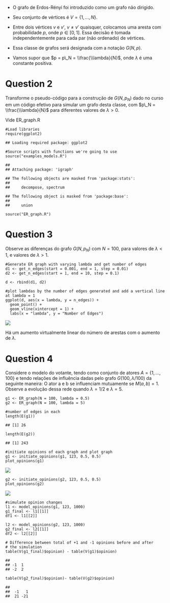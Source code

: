 -   O grafo de Erdos-Rényi foi introduzido como um grafo não dirigido.

-   Seu conjunto de vértices é *V* = {1, ..., *N*}.

-   Entre dois vértices *v* e *v*′, *v* ≠ *v*′ quaisquer, colocamos uma
    aresta com probabilidade *p*, onde *p* ∈ \[0, 1\]. Essa decisão é
    tomada independentemente para cada par (não ordenado) de vértices.

-   Essa classe de grafos será designada com a notação *G*(*N*, *p*).

-   Vamos supor que $p = p\_N = \\frac{\\lambda}{N}$, onde *λ* é uma
    constante positiva.

Question 2
==========

Transforme o pseudo-código para a construção de
*G*(*N*, *p*<sub>*N*</sub>) dado no curso em um código efetivo para
simular um grafo desta classe, com $p\_N = \\frac{\\lambda}{N}$ para
diferentes valores de *λ* &gt; 0.

Vide ER\_graph.R

    #Load libraries
    require(ggplot2)

    ## Loading required package: ggplot2

    #Source scripts with functions we're going to use
    source("examples_models.R")

    ## 
    ## Attaching package: 'igraph'

    ## The following objects are masked from 'package:stats':
    ## 
    ##     decompose, spectrum

    ## The following object is masked from 'package:base':
    ## 
    ##     union

    source("ER_graph.R")

Question 3
==========

Observe as diferenças do grafo *G*(*N*, *p*<sub>*N*</sub>) com
*N* = 100, para valores de *λ* &lt; 1, e valores de *λ* &gt; 1.

    #Generate ER graph with varying lambda and get number of edges
    d1 <- get_n_edges(start = 0.001, end = 1, step = 0.01)
    d2 <- get_n_edges(start = 1, end = 10, step = 0.1)

    d <- rbind(d1, d2)

    #plot lambdas by the number of edges generated and add a vertical line at lambda = 1
    ggplot(d, aes(x = lambda, y = n_edges)) +
      geom_point() +
      geom_vline(xintercept = 1) +
      labs(x = "lambda", y = "Number of Edges")

![](ER_graph_files/figure-markdown_strict/unnamed-chunk-2-1.png)

Há um aumento virtualmente linear do número de arestas com o aumento de
*λ*.

Question 4
==========

Considere o modelo do votante, tendo como conjunto de atores
*A* = {1, …, 100} e tendo relações de influência dadas pelo grafo
*G*(100, *λ*/100) da seguinte maneira: O ator a e b se influenciam
mutuamente se *M*(*a*, *b*) = 1. Observe a evolução dessa rede quando
*λ* = 1/2 e *λ* = 5.

    g1 <- ER_graph(N = 100, lambda = 0.5)
    g2 <- ER_graph(N = 100, lambda = 5)

    #number of edges in each
    length(E(g1))

    ## [1] 26

    length(E(g2))

    ## [1] 243

    #initiate opinions of each graph and plot graph
    g1 <- initiate_opinions(g1, 123, 0.5, 0.5)
    plot_opinions(g1)

![](ER_graph_files/figure-markdown_strict/unnamed-chunk-3-1.png)

    g2 <- initiate_opinions(g2, 123, 0.5, 0.5)
    plot_opinions(g2)

![](ER_graph_files/figure-markdown_strict/unnamed-chunk-3-2.png)

    #simulate opinion changes
    l1 <- model_opinions(g1, 123, 1000)
    g1_final <- l1[[1]]
    df1 <- l1[[2]]

    l2 <- model_opinions(g2, 123, 1000)
    g2_final <- l2[[1]]
    df2 <- l2[[2]]

    # Difference between total of +1 and -1 opinions before and after
    # the simulation
    table(V(g1_final)$opinion) - table(V(g1)$opinion)

    ## 
    ## -1  1 
    ## -2  2

    table(V(g2_final)$opinion)- table(V(g2)$opinion)

    ## 
    ##  -1   1 
    ##  21 -21
